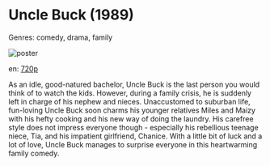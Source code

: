 # Uncle Buck (1989)

Genres: comedy, drama, family

![poster](http://image.tmdb.org/t/p/w500/pfRn0CzYq5n49EDl8BV8Jjry6ZM.jpg)

en:
  [720p](magnet:?xt=urn:btih:C0D8C035BA4EC680E5142A811F831D84AB79EED0&tr=udp://glotorrents.pw:6969/announce&tr=udp://tracker.opentrackr.org:1337/announce&tr=udp://torrent.gresille.org:80/announce&tr=udp://tracker.openbittorrent.com:80&tr=udp://tracker.coppersurfer.tk:6969&tr=udp://tracker.leechers-paradise.org:6969&tr=udp://p4p.arenabg.ch:1337&tr=udp://tracker.internetwarriors.net:1337)
  


As an idle, good-natured bachelor, Uncle Buck is the last person you would think of to watch the kids. However, during a family crisis, he is suddenly left in charge of his nephew and nieces. Unaccustomed to suburban life, fun-loving Uncle Buck soon charms his younger relatives Miles and Maizy with his hefty cooking and his new way of doing the laundry. His carefree style does not impress everyone though - especially his rebellious teenage niece, Tia, and his impatient girlfriend, Chanice. With a little bit of luck and a lot of love, Uncle Buck manages to surprise everyone in this heartwarming family comedy.